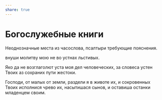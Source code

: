 ```yaml
---
share: true
---
```


# Богослужебные книги
Неоднозначные места из часослова, псалтыри требующие пояснения.

внуши молитву мою не во устнах льстивых.

Яко да не возглаголют уста моя дел человеческих, за словеса устен Твоих аз сохраних пути жестоки.

Господи, от малых от земли, раздели я в животе их, и сокровенных Твоих исполнися чрево их, насытишася сынов, и оставиша останки младенцeм своим.
